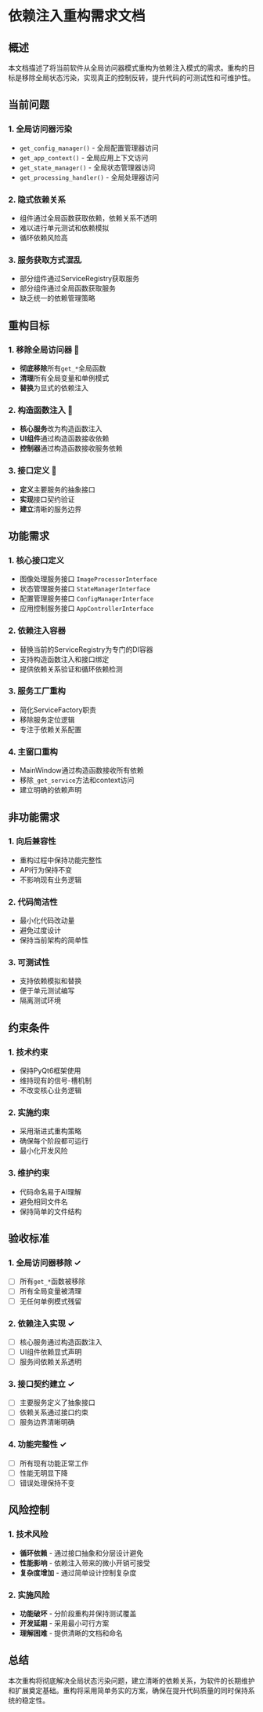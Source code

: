 # 依赖注入重构需求文档

## 概述

本文档描述了将当前软件从全局访问器模式重构为依赖注入模式的需求。重构的目标是移除全局状态污染，实现真正的控制反转，提升代码的可测试性和可维护性。

## 当前问题

### 1. 全局访问器污染
- `get_config_manager()` - 全局配置管理器访问
- `get_app_context()` - 全局应用上下文访问  
- `get_state_manager()` - 全局状态管理器访问
- `get_processing_handler()` - 全局处理器访问

### 2. 隐式依赖关系
- 组件通过全局函数获取依赖，依赖关系不透明
- 难以进行单元测试和依赖模拟
- 循环依赖风险高

### 3. 服务获取方式混乱
- 部分组件通过ServiceRegistry获取服务
- 部分组件通过全局函数获取服务
- 缺乏统一的依赖管理策略

## 重构目标

### 1. 移除全局访问器 🎯
- **彻底移除**所有`get_*`全局函数
- **清理**所有全局变量和单例模式
- **替换**为显式的依赖注入

### 2. 构造函数注入 🎯
- **核心服务**改为构造函数注入
- **UI组件**通过构造函数接收依赖
- **控制器**通过构造函数接收服务依赖

### 3. 接口定义 🎯
- **定义**主要服务的抽象接口
- **实现**接口契约验证
- **建立**清晰的服务边界

## 功能需求

### 1. 核心接口定义
- 图像处理服务接口 `ImageProcessorInterface`
- 状态管理服务接口 `StateManagerInterface`  
- 配置管理服务接口 `ConfigManagerInterface`
- 应用控制服务接口 `AppControllerInterface`

### 2. 依赖注入容器
- 替换当前的ServiceRegistry为专门的DI容器
- 支持构造函数注入和接口绑定
- 提供依赖关系验证和循环依赖检测

### 3. 服务工厂重构
- 简化ServiceFactory职责
- 移除服务定位逻辑
- 专注于依赖关系配置

### 4. 主窗口重构
- MainWindow通过构造函数接收所有依赖
- 移除`_get_service`方法和context访问
- 建立明确的依赖声明

## 非功能需求

### 1. 向后兼容性
- 重构过程中保持功能完整性
- API行为保持不变
- 不影响现有业务逻辑

### 2. 代码简洁性
- 最小化代码改动量
- 避免过度设计
- 保持当前架构的简单性

### 3. 可测试性
- 支持依赖模拟和替换
- 便于单元测试编写
- 隔离测试环境

## 约束条件

### 1. 技术约束
- 保持PyQt6框架使用
- 维持现有的信号-槽机制
- 不改变核心业务逻辑

### 2. 实施约束  
- 采用渐进式重构策略
- 确保每个阶段都可运行
- 最小化开发风险

### 3. 维护约束
- 代码命名易于AI理解
- 避免相同文件名
- 保持简单的文件结构

## 验收标准

### 1. 全局访问器移除 ✓
- [ ] 所有`get_*`函数被移除
- [ ] 所有全局变量被清理
- [ ] 无任何单例模式残留

### 2. 依赖注入实现 ✓
- [ ] 核心服务通过构造函数注入
- [ ] UI组件依赖显式声明
- [ ] 服务间依赖关系透明

### 3. 接口契约建立 ✓
- [ ] 主要服务定义了抽象接口
- [ ] 依赖关系通过接口约束
- [ ] 服务边界清晰明确

### 4. 功能完整性 ✓
- [ ] 所有现有功能正常工作
- [ ] 性能无明显下降
- [ ] 错误处理保持不变

## 风险控制

### 1. 技术风险
- **循环依赖** - 通过接口抽象和分层设计避免
- **性能影响** - 依赖注入带来的微小开销可接受
- **复杂度增加** - 通过简单设计控制复杂度

### 2. 实施风险
- **功能破坏** - 分阶段重构并保持测试覆盖
- **开发延期** - 采用最小可行方案
- **理解困难** - 提供清晰的文档和命名

## 总结

本次重构将彻底解决全局状态污染问题，建立清晰的依赖关系，为软件的长期维护和扩展奠定基础。重构将采用简单务实的方案，确保在提升代码质量的同时保持系统的稳定性。